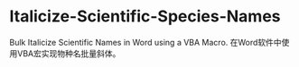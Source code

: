 # Italicize-Scientific-Species-Names
Bulk Italicize Scientific Names in Word using a VBA Macro. 在Word软件中使用VBA宏实现物种名批量斜体。
